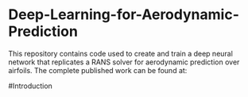 # Deep-Learning-for-Aerodynamic-Prediction
This repository contains code used to create and train a deep neural network that replicates a RANS solver for aerodynamic prediction over airfoils. The complete published work can be found at:

#Introduction


